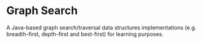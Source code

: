 # Graph Search
A Java-based graph search/traversal data structures implementations (e.g. breadth-first, depth-first and best-first) for learning purposes.

